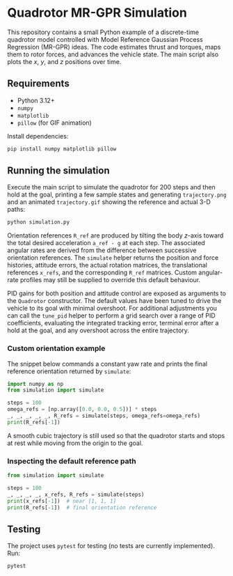 # Quadrotor MR-GPR Simulation

This repository contains a small Python example of a discrete-time quadrotor model controlled with Model Reference Gaussian Process Regression (MR-GPR) ideas. The code estimates thrust and torques, maps them to rotor forces, and advances the vehicle state. The main script also plots the $x$, $y$, and $z$ positions over time.

## Requirements
- Python 3.12+
- `numpy`
- `matplotlib`
- `pillow` (for GIF animation)

Install dependencies:

```bash
pip install numpy matplotlib pillow
```

## Running the simulation
Execute the main script to simulate the quadrotor for 200 steps and then hold at the goal, printing a few sample states and generating `trajectory.png` and an animated `trajectory.gif` showing the reference and actual 3-D paths:

```bash
python simulation.py
```

Orientation references `R_ref` are produced by tilting the body $z$-axis toward
the total desired acceleration `a_ref - g` at each step.  The associated angular
rates are derived from the difference between successive orientation references.
The `simulate` helper returns the position and force histories, attitude errors,
the actual rotation matrices, the translational references `x_refs`, and the
corresponding `R_ref` matrices.  Custom angular-rate profiles may still be
supplied to override this default behaviour.

PID gains for both position and attitude control are exposed as arguments to
the `Quadrotor` constructor.  The default values have been tuned to drive the
vehicle to its goal with minimal overshoot.  For additional adjustments you
can call the `tune_pid` helper to perform a grid search over a range of PID
coefficients, evaluating the integrated tracking error, terminal error after a
hold at the goal, and any overshoot across the entire trajectory.

### Custom orientation example

The snippet below commands a constant yaw rate and prints the final reference
orientation returned by `simulate`:

```python
import numpy as np
from simulation import simulate

steps = 100
omega_refs = [np.array([0.0, 0.0, 0.5])] * steps
_, _, _, _, _, R_refs = simulate(steps, omega_refs=omega_refs)
print(R_refs[-1])
```

A smooth cubic trajectory is still used so that the quadrotor starts and stops
at rest while moving from the origin to the goal.

### Inspecting the default reference path

```python
from simulation import simulate

steps = 100
_, _, _, _, x_refs, R_refs = simulate(steps)
print(x_refs[-1])  # near [1, 1, 1]
print(R_refs[-1])  # final orientation reference
```

## Testing
The project uses `pytest` for testing (no tests are currently implemented). Run:

```bash
pytest
```


